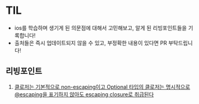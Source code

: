 # TIL
- ios를 학습하며 생기게 된 의문점에 대해서 고민해보고, 알게 된 리빙포인트들을 기록합니다!
- 출처들은 즉시 업데이트되지 않을 수 있고, 부정확한 내용이 있다면 PR 부탁드립니다!

## 리빙포인트
1. [클로저는 기본적으로 non-escaping이고 Optional 타입의 클로저는 명시적으로 @escaping을 표기하지 않아도 escaping closure로 취급된다](https://github.com/AKAPUCH/TIL/tree/main/LivingPoint/p1)

  
